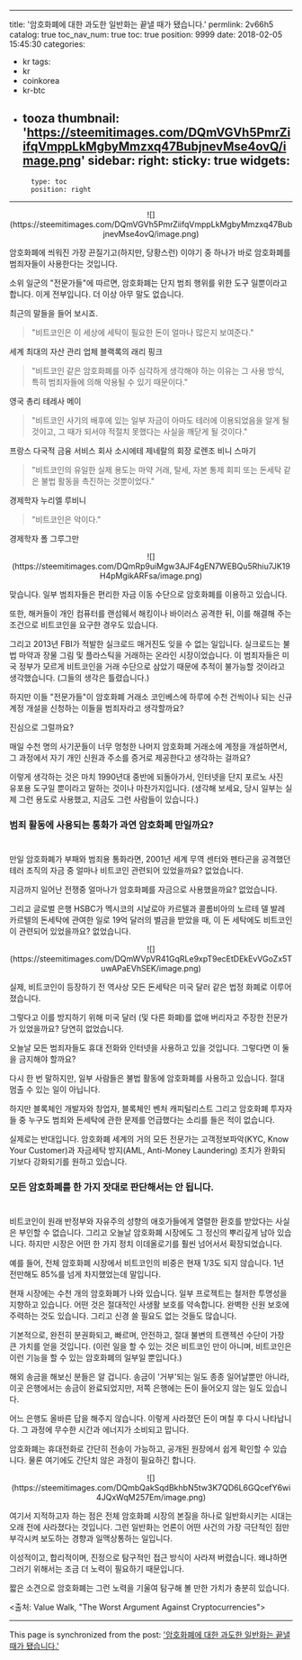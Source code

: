 
---
title: '암호화폐에 대한 과도한 일반화는 끝낼 때가 됐습니다.'
permlink: 2v66h5
catalog: true
toc_nav_num: true
toc: true
position: 9999
date: 2018-02-05 15:45:30
categories:
- kr
tags:
- kr
- coinkorea
- kr-btc
- tooza
thumbnail: 'https://steemitimages.com/DQmVGVh5PmrZiifqVmppLkMgbyMmzxq47BubjnevMse4ovQ/image.png'
sidebar:
    right:
        sticky: true
widgets:
    -
        type: toc
        position: right
---


<center>
![](https://steemitimages.com/DQmVGVh5PmrZiifqVmppLkMgbyMmzxq47BubjnevMse4ovQ/image.png)
</center>

암호화폐에 씌워진 가장 끈질기고(하지만, 당황스런) 이야기 중 하나가 바로 암호화폐를 범죄자들이 사용한다는 것입니다. 

소위 일군의 "전문가들"에 따르면, 암호화폐는 단지 범죄 행위를 위한 도구 일뿐이라고 합니다.  이게 전부입니다.  더 이상 아무 말도 없습니다.

최근의 말들을 들어 보시죠. 

>"비트코인은 이 세상에 세탁이 필요한 돈이 얼마나 많은지 보여준다."

세계 최대의 자산 관리 업체 블랙록의 래리 핑크 

>"비트코인 같은 암호화폐를 아주 심각하게 생각해야 하는 이유는 그 사용 방식, 특히 범죄자들에 의해 악용될 수 있기 때문이다." 

영국 총리 테레사 메이

>"비트코인 사기의 배후에 있는 일부 자금이 아마도 테러에 이용되었음을 알게 될 것이고,  그 때가 되서야 적절치 못했다는 사실을 깨닫게 될 것이다."

프랑스 다국적 금융 서비스 회사 소시에테 제네랄의 회장 로렌조 비니 스마기

>"비트코인의 유일한 실제 용도는 마약 거래, 탈세, 자본 통제 회피 또는 돈세탁 같은 불법 활동을 촉진하는 것뿐이었다."

경제학자 누리엘 루비니

>"비트코인은 악이다."

경제학자 폴 그루그만

<center>
![](https://steemitimages.com/DQmRp9uiMgw3AJF4gEN7WEBQu5Rhiu7JK19H4pMgikARFsa/image.png)
</center>

맞습니다.  일부 범죄자들은 편리한 자금 이동 수단으로 암호화폐를 이용하고 있습니다. 

또한, 해커들이 개인 컴퓨터를 랜섬웨서 해킹이나 바이러스 공격한 뒤, 이를 해결해 주는 조건으로 비트코인을 요구한 경우도 있습니다. 

그리고 2013년 FBI가 적발한 실크로드 매거진도 잊을 수 없는 일입니다.  실크로드는 불법 마약과 장물 그림 및 플라스틱을 거래하는 온라인 시장이었습니다. 이 범죄자들은 미국 정부가 모르게 비트코인을 거래 수단으로 삼았기 때문에 추적이 불가능할 것이라고 생각했습니다. (그들의 생각은 틀렸습니다.)

하지만 이들 "전문가들"이 암호화폐 거래소 코인베스에 하루에 수천 건씩이나 되는 신규 계정 개설을 신청하는 이들을 범죄자라고 생각할까요?

진심으로 그럴까요?

매일 수천 명의 사기꾼들이 너무 멍청한 나머지 암호화폐 거래소에 계정을 개설하면서, 그 과정에서 자기 개인 신원과 주소를 증거로 제공한다고 생각하는 걸까요?

이렇게 생각하는 것은 마치 1990년대 중반에 되돌아가서, 인터넷을 단지 포르노 사진 유포용 도구일 뿐이라고 말하는 것이나 마찬가지입니다. (생각해 보세요, 당시 일부는 실제 그런 용도로 사용했고, 지금도 그런 사람들이 있습니다.)

### 범죄 활동에 사용되는 통화가 과연 암호화폐 만일까요?
#
만일 암호화폐가 부패와 범죄용 통화라면, 2001년 세계 무역 센터와 펜타곤을 공격했던 테러 조직의 자금 중 얼마나 비트코인 관련되어 있었을까요? 없었습니다.

지금까지 일어난 전쟁중 얼마나가 암호화폐를 자금으로 사용했을까요? 없었습니다.

그리고 글로벌 은행 HSBC가 멕시코의 시날로아 카르텔과 콜롬비아의 노르테 델 발레 카르텔의 돈세탁에 관여한 일로 19억 달러의 벌금을 받았을 때, 이 돈 세탁에도 비트코인이 관련되어 있었을까요? 없었습니다.

<center>
![](https://steemitimages.com/DQmWVpVR41GqRLe9xpT9ecEtDEkEvVGoZx5TuwAPaEVhSEK/image.png)
</center>

실제, 비트코인이 등장하기 전 역사상 모든 돈세탁은 미국 달러 같은 법정 화폐로 이루어졌습니다.

그렇다고 이를 방지하기 위해 미국 달러 (및 다른 화폐)를 없애 버리자고 주장한 전문가가 있었을까요? 당연히 없었습니다.

오늘날 모든 범죄자들도 휴대 전화와 인터넷을 사용하고 있을 것입니다.  그렇다면 이 둘을 금지해야 할까요? 

다시 한 번 말하지만, 일부 사람들은 불법 활동에 암호화폐를 사용하고 있습니다.  절대 멈출 수 있는 일이 아닙니다.

하지만  블록체인 개발자와 창업자, 블록체인 벤처 캐피털리스트 그리고 암호화폐 투자자들 중 누구도 범죄와 돈세탁에 관한 문제를 언급했다는 소리를 들은 적이 없습니다. 

실제로는 반대입니다.  암호화폐 세계의 거의 모든 전문가는 고객정보파악(KYC, Know Your Customer)과 자금세탁 방지(AML, Anti-Money Laundering) 조치가 완화되기보다 강화되기를 원하고 있습니다. 

### 모든 암호화폐를 한 가지 잣대로 판단해서는 안 됩니다.
#
비트코인이 원래 반정부와 자유주의 성향의 애호가들에게 열렬한 환호를 받았다는 사실은 부인할 수 없습니다. 그리고 오늘날 암호화폐 시장에도 그 정신의 뿌리깊게 남아
 있습니다.  하지만 시장은 어떤 한 가지 정치 이데올로기를 훨씬 넘어서서 확장되었습니다.

예를 들어, 전체 암호화폐 시장에서 비트코인의 비중은 현재 1/3도 되지 않습니다.  1년 전만해도 85%를 넘게 차지했었는데 말입니다.

현재 시장에는 수천 개의 암호화폐가 나와 있습니다.  일부 프로젝트는 철저한 투명성을 지향하고 있습니다.  어떤 것은 절대적인 사생활 보호를 약속합니다.  완벽한 신원 보호에 주력하는 것도 있습니다. 그리고 신경 쓸 필요도 없는 것들도 많습니다.

기본적으로, 완전히 분권화되고, 빠르며, 안전하고, 절대 불변의 트랜젝션 수단이 가장 큰 가치를 얻을 것입니다. (이런 일을 할 수 있는 것은 비트코인 만이 아니며, 비트코인은 이런 기능을 할 수 있는 암호화폐의 일부일 뿐입니다.)

해외 송금을 해보신 분들은 알 겁니다.  송금이 '거부'되는 일도 종종 일어날뿐만 아니라, 이곳 은행에서는 송금이 완료되었지만, 저쪽 은행에는 돈이 들어오지 않는 일도 있습니다. 

어느 은행도 올바른 답을 해주지 않습니다.  이렇게 사라졌던 돈이 며칠 후 다시 나타납니다. 그 과정에 무수한 시간과 에너지가 소비되고 맙니다. 

암호화폐는 휴대전화로 간단히 전송이 가능하고, 공개된 원장에서 쉽게 확인할 수 있습니다.  물론 여기에도 간단치 않은 과정이 필요하긴 합니다.

<center>
![](https://steemitimages.com/DQmbQakSqdBkhbN5tw3K7QD6L6GQcefY6wi4JQxWqM257Em/image.png)
</center>

여기서 지적하고자 하는 점은 전체 암호화폐 시장의 본질을 하나로 일반화시키는 시대는 오래 전에 사라졌다는 것입니다.  그런 일반화는 언론이 어떤 사건의 가장 극단적인 점만 부각시켜 보도하는 경향과 일맥상통하는 일입니다.  

이성적이고, 합리적이며, 진정으로 탐구적인 접근 방식이 사라져 버렸습니다.  왜냐하면 그러기 위해서는 조금 더 노력이 필요하기 때문입니다. 

짧은 소견으로 암호화폐는 그런 노력을 기울여 탐구해 볼 만한 가치가 충분히 있습니다.

<출처: Value Walk, "The Worst Argument Against Cryptocurrencies">

- - -

This page is synchronized from the post: ['암호화폐에 대한 과도한 일반화는 끝낼 때가 됐습니다.'](https://steemit.com/@pius.pius/2v66h5)

